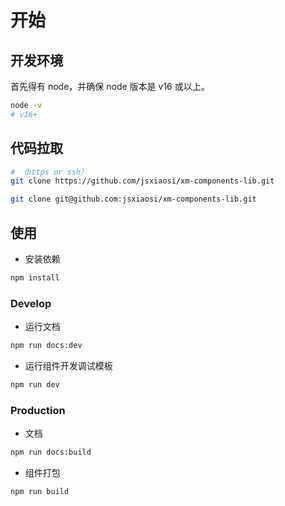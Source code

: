 # 开始

## 开发环境

首先得有 node，并确保 node 版本是 v16 或以上。

``` sh
node -v
# v16+
```

## 代码拉取

``` sh
# （https or ssh）
git clone https://github.com/jsxiaosi/xm-components-lib.git

git clone git@github.com:jsxiaosi/xm-components-lib.git
```

## 使用

- 安装依赖

``` sh
npm install
```

### Develop

- 运行文档

``` sh
npm run docs:dev
```

- 运行组件开发调试模板

``` sh
npm run dev
```

### Production

- 文档

``` sh
npm run docs:build
```

- 组件打包

``` sh
npm run build
```
